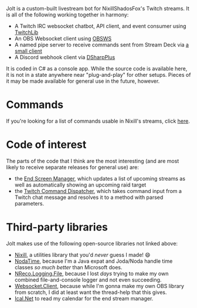 Jolt is a custom-built livestream bot for NixillShadosFox's Twitch streams. It is all of the following working together in harmony:
- A Twitch IRC websocket chatbot, API client, and event consumer using [TwitchLib](https://github.com/TwitchLib/TwitchLib)
- An OBS Websocket client using [OBSWS](https://github.com/Nixill/CSharp.Nixill.OBSWS)
- A named pipe server to receive commands sent from Stream Deck via [a small client](https://github.com/Nixill/DataToJoltBot)
- A Discord webhook client via [DSharpPlus](https://github.com/DSharpPlus/DSharpPlus)

It is coded in C# as a console app. While the source code is available here, it is not in a state anywhere near "plug-and-play" for other setups. Pieces of it may be made available for general use in the future, however.

# Commands
If you're looking for a list of commands usable in Nixill's streams, click [here](https://github.com/Nixill/JoltBot/blob/main/TwitchStreamBot/src/twitch/irc-client/commands/README.md).

# Code of interest
The parts of the code that I think are the most interesting (and are most likely to receive separate releases for general use) are:
- the [End Screen Manager](https://github.com/Nixill/JoltBot/blob/main/TwitchStreamBot/src/obs/EndScreenManager.cs), which updates a list of upcoming streams as well as automatically showing an upcoming raid target
- the [Twitch Command Dispatcher](https://github.com/Nixill/JoltBot/blob/main/TwitchStreamBot/src/twitch/irc-client/CommandDispatch.cs), which takes command input from a Twitch chat message and resolves it to a method with parsed parameters.

# Third-party libraries
Jolt makes use of the following open-source libraries not linked above:
- [Nixill](https://github.com/Nixill/CSharp.Nixill), a utilities library that you'd *never* guess I made! 😄
- [NodaTime](https://github.com/nodatime/nodatime), because I'm a Java expat and Joda/Noda handle time classes *so much better* than Microsoft does.
- [NReco.Logging.File](https://github.com/nreco/logging), because I lost *days* trying to make my own combined file-and-console logger and not even succeeding.
- [Websocket.Client](https://github.com/Marfusios/websocket-client), because while I'm gonna make my own OBS library from scratch, I did at least want the thread-help that this gives.
- [Ical.Net](https://github.com/rianjs/ical.net) to read my calendar for the end stream manager.